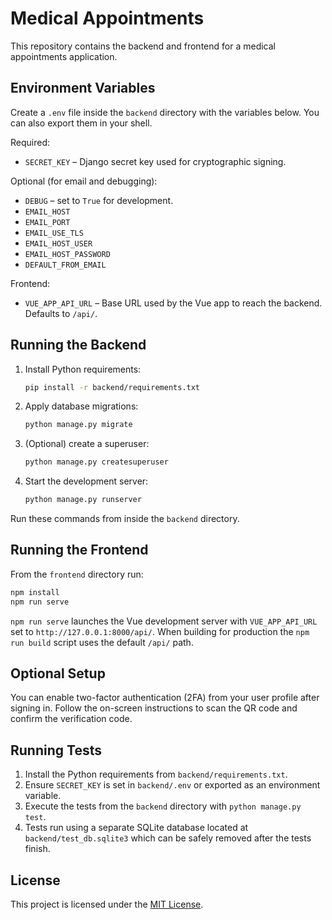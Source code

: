 # Medical Appointments

This repository contains the backend and frontend for a medical appointments application.

## Environment Variables

Create a `.env` file inside the `backend` directory with the variables below. You can also export them in your shell.

Required:

- `SECRET_KEY` – Django secret key used for cryptographic signing.

Optional (for email and debugging):

- `DEBUG` – set to `True` for development.
- `EMAIL_HOST`
- `EMAIL_PORT`
- `EMAIL_USE_TLS`
- `EMAIL_HOST_USER`
- `EMAIL_HOST_PASSWORD`
- `DEFAULT_FROM_EMAIL`

Frontend:

- `VUE_APP_API_URL` – Base URL used by the Vue app to reach the backend. Defaults to `/api/`.

## Running the Backend

1. Install Python requirements:
   ```bash
   pip install -r backend/requirements.txt
   ```
2. Apply database migrations:
   ```bash
   python manage.py migrate
   ```
3. (Optional) create a superuser:
   ```bash
   python manage.py createsuperuser
   ```
4. Start the development server:
   ```bash
   python manage.py runserver
   ```

Run these commands from inside the `backend` directory.

## Running the Frontend

From the `frontend` directory run:

```bash
npm install
npm run serve
```

`npm run serve` launches the Vue development server with `VUE_APP_API_URL` set to
`http://127.0.0.1:8000/api/`. When building for production the `npm run build`
script uses the default `/api/` path.

## Optional Setup

You can enable two-factor authentication (2FA) from your user profile after signing in. Follow the on-screen instructions to scan the QR code and confirm the verification code.

## Running Tests

1. Install the Python requirements from `backend/requirements.txt`.
2. Ensure `SECRET_KEY` is set in `backend/.env` or exported as an environment variable.
3. Execute the tests from the `backend` directory with `python manage.py test`.
4. Tests run using a separate SQLite database located at `backend/test_db.sqlite3` which can be safely removed after the tests finish.

## License

This project is licensed under the [MIT License](LICENSE).
